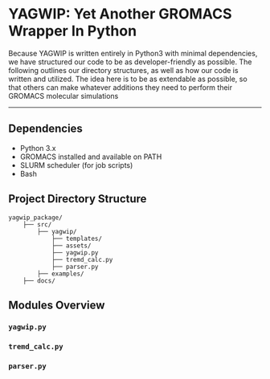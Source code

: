# YAGWIP: Yet Another GROMACS Wrapper In Python

Because YAGWIP is written entirely in Python3 with minimal dependencies, we have structured our code to be as developer-friendly as possible. The following outlines our directory structures, as well as how our code is written and utilized. The idea here is to be as extendable as possible, so that others can make whatever additions they need to perform their GROMACS molecular simulations

---
## Dependencies
- Python 3.x
- GROMACS installed and available on PATH
- SLURM scheduler (for job scripts)
- Bash

## Project Directory Structure
```
yagwip_package/
    ├── src/
        ├── yagwip/
            ├── templates/
            ├── assets/
            ├── yagwip.py
            ├── tremd_calc.py
            ├── parser.py
        ├── examples/
    ├── docs/

```

## Modules Overview

### `yagwip.py`

### `tremd_calc.py`

### `parser.py`





